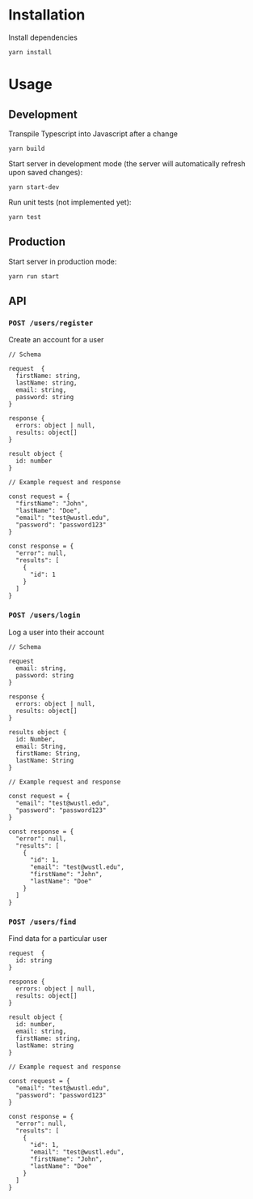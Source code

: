 # Installation

Install dependencies

```yarn install```

# Usage

## Development

Transpile Typescript into Javascript after a change

```yarn build```

Start server in development mode (the server will automatically refresh upon saved changes):

```yarn start-dev```

Run unit tests (not implemented yet):

```yarn test```

## Production
Start server in production mode:

```yarn run start```

## API

### `POST /users/register`

Create an account for a user

```
// Schema

request  {
  firstName: string,
  lastName: string,
  email: string,
  password: string
}

response {
  errors: object | null,
  results: object[]
}

result object {
  id: number
}

// Example request and response

const request = {
  "firstName": "John",
  "lastName": "Doe",
  "email": "test@wustl.edu",
  "password": "password123"
}

const response = {
  "error": null,
  "results": [
    {
      "id": 1
    }
  ]
}
```
### `POST /users/login`

Log a user into their account

```
// Schema

request
  email: string,
  password: string
}

response {
  errors: object | null,
  results: object[]
}

results object {
  id: Number,
  email: String,
  firstName: String,
  lastName: String
}

// Example request and response

const request = {
  "email": "test@wustl.edu",
  "password": "password123"
}

const response = {
  "error": null,
  "results": [
    {
      "id": 1,
      "email": "test@wustl.edu",
      "firstName": "John",
      "lastName": "Doe"
    }
  ]
}
```

### `POST /users/find`

Find data for a particular user

```
request  {
  id: string
}

response {
  errors: object | null,
  results: object[] 
}

result object {
  id: number,
  email: string,
  firstName: string,
  lastName: string
}

// Example request and response

const request = {
  "email": "test@wustl.edu",
  "password": "password123"
}

const response = {
  "error": null,
  "results": [
    {
      "id": 1,
      "email": "test@wustl.edu",
      "firstName": "John",
      "lastName": "Doe"
    }
  ]
}
```

